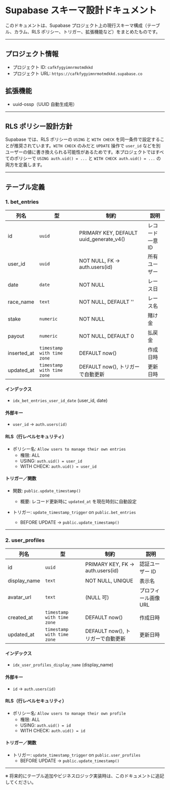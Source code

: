# Supabase スキーマ設計ドキュメント

このドキュメントは、Supabase プロジェクト上の現行スキーマ構成（テーブル、カラム、RLS ポリシー、トリガー、拡張機能など）をまとめたものです。

---

## プロジェクト情報

- プロジェクト ID: `cafkfygyimnrmotmdkkd`
- プロジェクト URL: `https://cafkfygyimnrmotmdkkd.supabase.co`

## 拡張機能

- uuid-ossp（UUID 自動生成用）

---

## RLS ポリシー設計方針

Supabase では、RLS ポリシーの `USING` と `WITH CHECK` を同一条件で設定することが推奨されています。`WITH CHECK` のみだと `UPDATE` 操作で `user_id` などを別ユーザーの値に書き換えられる可能性があるためです。本プロジェクトではすべてのポリシーで `USING auth.uid() = ...` と `WITH CHECK auth.uid() = ...` の両方を定義します。

---

## テーブル定義

### 1. bet_entries

| 列名        | 型                         | 制約                                    | 説明            |
| ----------- | -------------------------- | --------------------------------------- | --------------- |
| id          | `uuid`                     | PRIMARY KEY, DEFAULT uuid_generate_v4() | レコード一意 ID |
| user_id     | `uuid`                     | NOT NULL, FK → auth.users(id)           | 所有ユーザー    |
| date        | `date`                     | NOT NULL                                | レース日        |
| race_name   | `text`                     | NOT NULL, DEFAULT ''                    | レース名        |
| stake       | `numeric`                  | NOT NULL                                | 賭け金          |
| payout      | `numeric`                  | NOT NULL, DEFAULT 0                     | 払戻金          |
| inserted_at | `timestamp with time zone` | DEFAULT now()                           | 作成日時        |
| updated_at  | `timestamp with time zone` | DEFAULT now(), トリガーで自動更新       | 更新日時        |

#### インデックス

- `idx_bet_entries_user_id_date` (user_id, date)

#### 外部キー

- `user_id` → `auth.users(id)`

#### RLS（行レベルセキュリティ）

- ポリシー名: `Allow users to manage their own entries`
  - 権限: ALL
  - USING: `auth.uid() = user_id`
  - WITH CHECK: `auth.uid() = user_id`

#### トリガー／関数

- 関数: `public.update_timestamp()`

  - 概要: レコード更新時に `updated_at` を現在時刻に自動設定

- トリガー: `update_timestamp_trigger` on `public.bet_entries`
  - BEFORE UPDATE → `public.update_timestamp()`

---

### 2. user_profiles

| 列名         | 型                         | 制約                              | 説明                 |
| ------------ | -------------------------- | --------------------------------- | -------------------- |
| id           | `uuid`                     | PRIMARY KEY, FK → auth.users(id)  | 認証ユーザー ID      |
| display_name | `text`                     | NOT NULL, UNIQUE                  | 表示名               |
| avatar_url   | `text`                     | (NULL 可)                         | プロフィール画像 URL |
| created_at   | `timestamp with time zone` | DEFAULT now()                     | 作成日時             |
| updated_at   | `timestamp with time zone` | DEFAULT now(), トリガーで自動更新 | 更新日時             |

#### インデックス

- `idx_user_profiles_display_name` (display_name)

#### 外部キー

- `id` → `auth.users(id)`

#### RLS（行レベルセキュリティ）

- ポリシー名: `Allow users to manage their own profile`
  - 権限: ALL
  - USING: `auth.uid() = id`
  - WITH CHECK: `auth.uid() = id`

#### トリガー／関数

- トリガー: `update_timestamp_trigger` on `public.user_profiles`
  - BEFORE UPDATE → `public.update_timestamp()`

---

※ 将来的にテーブル追加やビジネスロジック実装時は、このドキュメントに追記してください。
